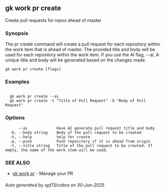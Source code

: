 ## gk work pr create

Create pull requests for repos ahead of master

### Synopsis


The pr create command will create a pull request for each repository within the work item that is ahead of master.
The provided title and body will be used for each repository within the work item.  If you use the AI flag, --ai,
A unique title and body will be generated based on the changes made.


```
gk work pr create [flags]
```

### Examples

```

  gk work pr create --ai
  gk work pr create -t "Title of Pull Request" -b "Body of Pull Request"

```

### Options

```
      --ai             Have AI generate pull request title and body
  -b, --body string    Body of the pull request to be created
  -h, --help           help for create
  -p, --push           Push repository if it is ahead from origin
  -t, --title string   Title of the pull request to be created. If empty, the name of the work item will be used.
```

### SEE ALSO

* [gk work pr](gk_work_pr.md)	 - Manage your PR

###### Auto generated by spf13/cobra on 30-Jun-2025
